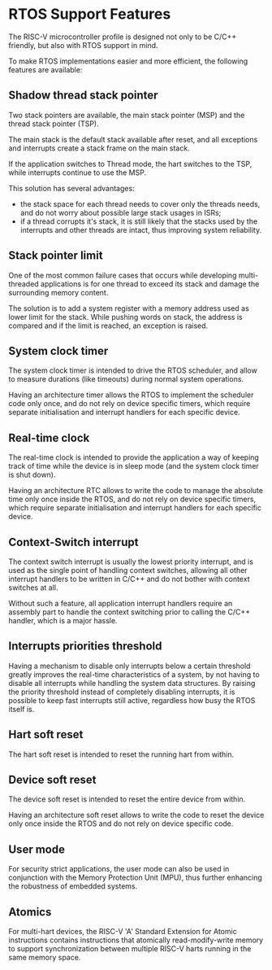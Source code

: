 # RTOS Support Features

The RISC-V microcontroller profile is designed not only to be C/C++ friendly, but also with RTOS support in mind.

To make RTOS implementations easier and more efficient, the following features are available:

## Shadow thread stack pointer

Two stack pointers are available, the main stack pointer (MSP) and the thread stack pointer (TSP).

The main stack is the default stack available after reset, and all exceptions and interrupts create
a stack frame on the main stack.

If the application switches to Thread mode, the hart switches to the TSP, while interrupts continue
to use the MSP.

This solution has several advantages:

* the stack space for each thread needs to cover only the threads needs, and do not worry about
possible large stack usages in ISRs;
* if a thread corrupts it's stack, it is still likely that the stacks used by the interrupts and
other threads are intact, thus improving system reliability.

## Stack pointer limit

One of the most common failure cases that occurs while developing multi-threaded applications is
for one thread to exceed its stack and damage the surrounding memory content.

The solution is to add a system register with a memory address used as lower limit for the stack.
While pushing words on stack, the address is compared and if the limit is reached, an exception is
raised.

## System clock timer

The system clock timer is intended to drive the RTOS scheduler, and allow to measure durations
(like timeouts) during normal system operations.

Having an architecture timer allows the RTOS to implement the scheduler code only once, and do not
rely on device specific timers, which require separate initialisation and interrupt handlers for
each specific device.

## Real-time clock

The real-time clock is intended to provide the application a way of keeping track of time while the
device is in sleep mode (and the system clock timer is shut down).

Having an architecture RTC allows to write the code to manage the absolute time only once inside the RTOS,
and do not rely
on device specific timers, which require separate initialisation and interrupt handlers for
each specific device.

## Context-Switch interrupt

The context switch interrupt is usually the lowest priority interrupt, and is used as the single point
of handling context switches, allowing all other interrupt handlers to be written in C/C++ and do
not bother with context switches at all.

Without such a feature, all application interrupt handlers require an assembly part to handle the
context switching prior to calling the C/C++ handler, which is a major hassle.

## Interrupts priorities threshold

Having a mechanism to disable only interrupts below a certain threshold greatly improves the real-time
characteristics of a system, by not having to disable all interrupts while handling the system
data structures. By raising the priority threshold instead of completely disabling interrupts, it
is possible to keep fast interrupts still active, regardless how busy the RTOS itself is.

## Hart soft reset

The hart soft reset is intended to reset the running hart from within.

## Device soft reset

The device soft reset is intended to reset the entire device from within.

Having an architecture soft reset allows to write the code to reset the device only once
inside the RTOS and do not rely on device specific code.

## User mode

For security strict applications, the user mode can also be used in conjunction with the Memory
Protection Unit (MPU), thus further enhancing the robustness of embedded systems.

## Atomics

For multi-hart devices, the RISC-V 'A' Standard Extension for Atomic instructions contains
instructions that atomically
read-modify-write memory to support synchronization between multiple RISC-V harts running in
the same memory space.
